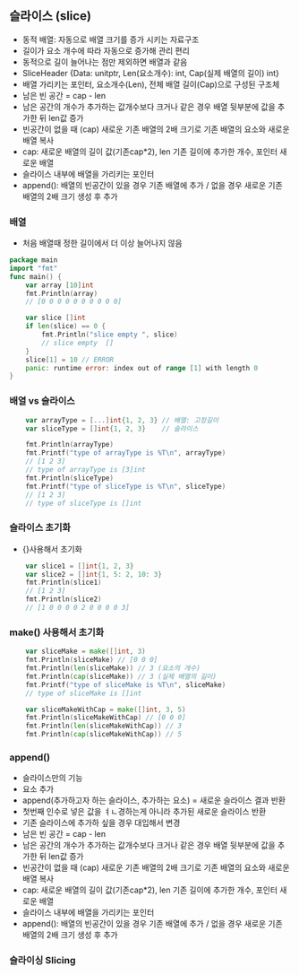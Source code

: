 
## 슬라이스 (slice)
- 동적 배열: 자동으로 배열 크기를 증가 시키는 자료구조
- 길이가 요소 개수에 따라 자동으로 증가해 관리 편리
- 동적으로 길이 늘어나는 점만 제외하면 배열과 같음
- SliceHeader {Data: unitptr, Len(요소개수): int, Cap(실제 배열의 길이) int}
- 배열 가리키는 포인터, 요소개수(Len), 전체 배열 길이(Cap)으로 구성된 구조체
- 남은 빈 공간 = cap - len
- 남은 공간의 개수가 추가하는 값개수보다 크거나 같은 경우 배열 뒷부분에 값을 추가한 뒤 len값 증가
- 빈공간이 없을 때 (cap) 새로운 기존 배열의 2배 크기로 기존 배열의 요소와 새로운 배열 복사
- cap: 새로운 배열의 길이 값(기존cap*2), len 기존 길이에 추가한 개수, 포인터 새로운 배열
- 슬라이스 내부에 배열을 가리키는 포인터
- append(): 배열의 빈공간이 있을 경우 기존 배열에 추가 / 없을 경우 새로운 기존 배열의 2배 크기 생성 후 추가

### 배열
- 처음 배열때 정한 길이에서 더 이상 늘어나지 않음
```go
package main
import "fmt"
func main() {
	var array [10]int
	fmt.Println(array)
	// [0 0 0 0 0 0 0 0 0 0]

	var slice []int
	if len(slice) == 0 {
		fmt.Println("slice empty ", slice)
		// slice empty  []
	}
	slice[1] = 10 // ERROR
	panic: runtime error: index out of range [1] with length 0
}
```
### 배열 vs 슬라이스
```go 
	var arrayType = [...]int{1, 2, 3} // 배열: 고정길이
	var sliceType = []int{1, 2, 3}    // 슬라이스

	fmt.Println(arrayType)
	fmt.Printf("type of arrayType is %T\n", arrayType)
	// [1 2 3]
	// type of arrayType is [3]int
	fmt.Println(sliceType)
	fmt.Printf("type of sliceType is %T\n", sliceType)
	// [1 2 3]
	// type of sliceType is []int
```

### 슬라이스 초기화
- {}사용해서 초기화
```go
	var slice1 = []int{1, 2, 3}
	var slice2 = []int{1, 5: 2, 10: 3}
	fmt.Println(slice1)
	// [1 2 3]
	fmt.Println(slice2)
	// [1 0 0 0 0 2 0 0 0 0 3]
```

### make() 사용해서 초기화
``` go
	var sliceMake = make([]int, 3)
	fmt.Println(sliceMake) // [0 0 0]
	fmt.Println(len(sliceMake)) // 3 (요소의 개수)
	fmt.Println(cap(sliceMake)) // 3 (실제 배열의 길이)
	fmt.Printf("type of sliceMake is %T\n", sliceMake)
	// type of sliceMake is []int

	var sliceMakeWithCap = make([]int, 3, 5)
	fmt.Println(sliceMakeWithCap) // [0 0 0]
	fmt.Println(len(sliceMakeWithCap)) // 3
	fmt.Println(cap(sliceMakeWithCap)) // 5
```

### append()
- 슬라이스만의 기능
- 요소 추가
- append(추가하고자 하는 슬라이스, 추가하는 요소) = 새로운 슬라이스 결과 반환
- 첫번째 인수로 넣은 값을 ㅕㄴ경하는게 아니라 추가된 새로운 슬라이스 반환
- 기존 슬라이스에 추가하 싶을 경우 대입해서 변경
- 남은 빈 공간 = cap - len
- 남은 공간의 개수가 추가하는 값개수보다 크거나 같은 경우 배열 뒷부분에 값을 추가한 뒤 len값 증가
- 빈공간이 없을 때 (cap) 새로운 기존 배열의 2배 크기로 기존 배열의 요소와 새로운 배열 복사
- cap: 새로운 배열의 길이 값(기존cap*2), len 기존 길이에 추가한 개수, 포인터 새로운 배열
- 슬라이스 내부에 배열을 가리키는 포인터
- append(): 배열의 빈공간이 있을 경우 기존 배열에 추가 / 없을 경우 새로운 기존 배열의 2배 크기 생성 후 추가


### 슬라이싱 Slicing